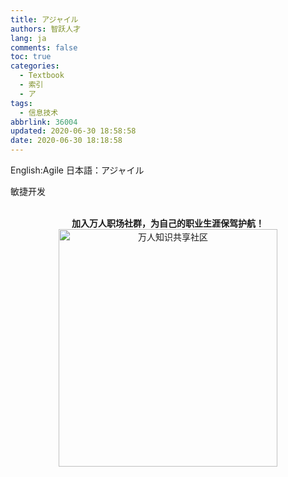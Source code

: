 ```yaml
---
title: アジャイル
authors: 智跃人才
lang: ja
comments: false
toc: true
categories:
  - Textbook
  - 索引
  - ア
tags:
  - 信息技术
abbrlink: 36004
updated: 2020-06-30 18:58:58
date: 2020-06-30 18:18:58
---
```


English:Agile
日本語：アジャイル


敏捷开发
   



<br>

<center>
<b>加入万人职场社群，为自己的职业生涯保驾护航！</b>

<br>

 <img src="/assets/img/dingding/dingding-group-life.jpg" width = "350" height = "380" alt="万人知识共享社区" align=center />

</center>

